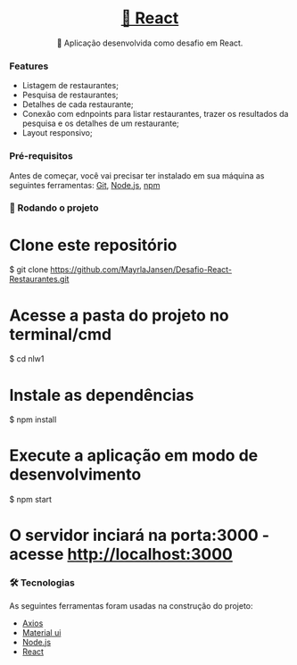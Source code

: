 <h1 align="center">
    <a href="https://pt-br.reactjs.org/">🔗 React</a>
</h1>
<p align="center">🚀 Aplicação desenvolvida como desafio em React.</p>

### Features
<ul>
  <li>Listagem de restaurantes;</li>
  <li>Pesquisa de restaurantes;</li>
  <li>Detalhes de cada restaurante;</li>
  <li>Conexão com ednpoints para listar restaurantes, trazer os resultados da pesquisa e os detalhes de um restaurante;</li>
  <li>Layout responsivo;</li>
</ul>

### Pré-requisitos

Antes de começar, você vai precisar ter instalado em sua máquina as seguintes ferramentas:
[Git](https://git-scm.com), [Node.js](https://nodejs.org/en/), [npm](https://www.npmjs.com/)

### 🎲 Rodando o projeto

# Clone este repositório
$ git clone <https://github.com/MayrlaJansen/Desafio-React-Restaurantes.git>

# Acesse a pasta do projeto no terminal/cmd
$ cd nlw1

# Instale as dependências
$ npm install

# Execute a aplicação em modo de desenvolvimento
$ npm start

# O servidor inciará na porta:3000 - acesse <http://localhost:3000>

### 🛠 Tecnologias

As seguintes ferramentas foram usadas na construção do projeto:

- [Axios](https://axios-http.com/)
- [Material ui](https://mui.com/pt/)
- [Node.js](https://nodejs.org/en/)
- [React](https://pt-br.reactjs.org/)